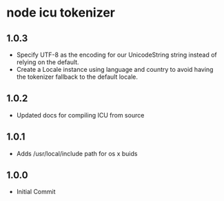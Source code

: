 # node icu tokenizer

## 1.0.3
* Specify UTF-8 as the encoding for our UnicodeString string instead of relying on the default.
* Create a Locale instance using language and country to avoid having the tokenizer fallback to the default locale.

## 1.0.2
* Updated docs for compiling ICU from source

## 1.0.1
* Adds /usr/local/include path for os x buids

## 1.0.0
* Initial Commit